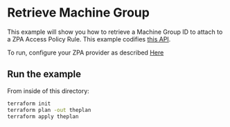 # Retrieve Machine Group

This example will show you how to retrieve a Machine Group ID to attach to a ZPA Access Policy Rule.
This example codifies [this API](https://help.zscaler.com/zpa/api-reference#/machine-group-controller/getMachineGroups).

To run, configure your ZPA provider as described [Here](https://github.com/zscaler/terraform-provider-zpa/blob/master/docs/index.md)

## Run the example

From inside of this directory:

```bash
terraform init
terraform plan -out theplan
terraform apply theplan
```
